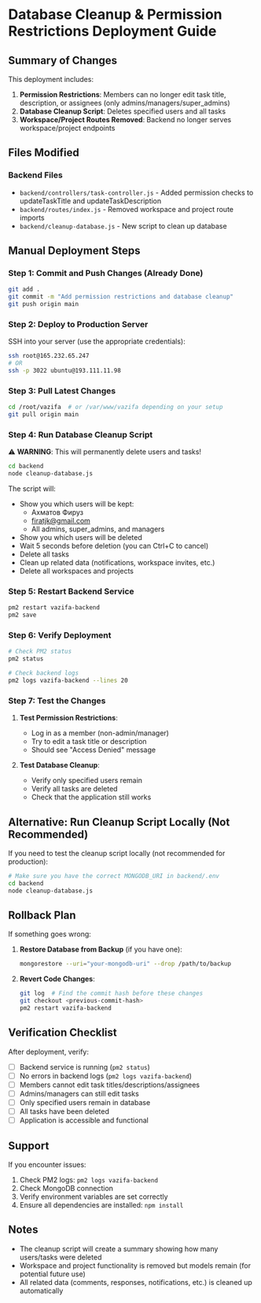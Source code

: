 # Database Cleanup & Permission Restrictions Deployment Guide

## Summary of Changes

This deployment includes:
1. **Permission Restrictions**: Members can no longer edit task title, description, or assignees (only admins/managers/super_admins)
2. **Database Cleanup Script**: Deletes specified users and all tasks
3. **Workspace/Project Routes Removed**: Backend no longer serves workspace/project endpoints

## Files Modified

### Backend Files
- `backend/controllers/task-controller.js` - Added permission checks to updateTaskTitle and updateTaskDescription
- `backend/routes/index.js` - Removed workspace and project route imports
- `backend/cleanup-database.js` - New script to clean up database

## Manual Deployment Steps

### Step 1: Commit and Push Changes (Already Done)
```bash
git add .
git commit -m "Add permission restrictions and database cleanup"
git push origin main
```

### Step 2: Deploy to Production Server

SSH into your server (use the appropriate credentials):
```bash
ssh root@165.232.65.247
# OR
ssh -p 3022 ubuntu@193.111.11.98
```

### Step 3: Pull Latest Changes
```bash
cd /root/vazifa  # or /var/www/vazifa depending on your setup
git pull origin main
```

### Step 4: Run Database Cleanup Script

⚠️ **WARNING**: This will permanently delete users and tasks!

```bash
cd backend
node cleanup-database.js
```

The script will:
- Show you which users will be kept:
  - Ахматов Фируз
  - firatjk@gmail.com
  - All admins, super_admins, and managers
- Show you which users will be deleted
- Wait 5 seconds before deletion (you can Ctrl+C to cancel)
- Delete all tasks
- Clean up related data (notifications, workspace invites, etc.)
- Delete all workspaces and projects

### Step 5: Restart Backend Service
```bash
pm2 restart vazifa-backend
pm2 save
```

### Step 6: Verify Deployment
```bash
# Check PM2 status
pm2 status

# Check backend logs
pm2 logs vazifa-backend --lines 20
```

### Step 7: Test the Changes

1. **Test Permission Restrictions**:
   - Log in as a member (non-admin/manager)
   - Try to edit a task title or description
   - Should see "Access Denied" message

2. **Test Database Cleanup**:
   - Verify only specified users remain
   - Verify all tasks are deleted
   - Check that the application still works

## Alternative: Run Cleanup Script Locally (Not Recommended)

If you need to test the cleanup script locally (not recommended for production):

```bash
# Make sure you have the correct MONGODB_URI in backend/.env
cd backend
node cleanup-database.js
```

## Rollback Plan

If something goes wrong:

1. **Restore Database from Backup** (if you have one):
   ```bash
   mongorestore --uri="your-mongodb-uri" --drop /path/to/backup
   ```

2. **Revert Code Changes**:
   ```bash
   git log  # Find the commit hash before these changes
   git checkout <previous-commit-hash>
   pm2 restart vazifa-backend
   ```

## Verification Checklist

After deployment, verify:
- [ ] Backend service is running (`pm2 status`)
- [ ] No errors in backend logs (`pm2 logs vazifa-backend`)
- [ ] Members cannot edit task titles/descriptions/assignees
- [ ] Admins/managers can still edit tasks
- [ ] Only specified users remain in database
- [ ] All tasks have been deleted
- [ ] Application is accessible and functional

## Support

If you encounter issues:
1. Check PM2 logs: `pm2 logs vazifa-backend`
2. Check MongoDB connection
3. Verify environment variables are set correctly
4. Ensure all dependencies are installed: `npm install`

## Notes

- The cleanup script will create a summary showing how many users/tasks were deleted
- Workspace and project functionality is removed but models remain (for potential future use)
- All related data (comments, responses, notifications, etc.) is cleaned up automatically
